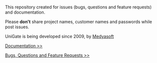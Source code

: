 This repository created for issues (bugs, questions and feature requests) and documentation.

Please **don't** share project names, customer names and passwords while post issues.

UniGate is being developed since 2009, by [Medyasoft](http://www.medyasoft.com.tr/en)

[Documentation >>](https://github.com/Medyasoft/unigate-public/wiki)

[Bugs, Questions and Feature Requests >>](https://github.com/Medyasoft/unigate-public/issues)


